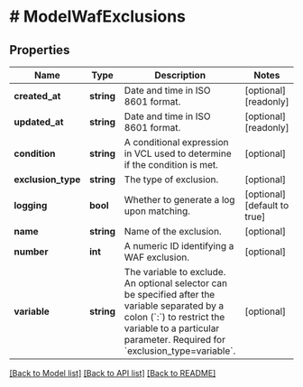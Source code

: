 # # ModelWafExclusions

## Properties

Name | Type | Description | Notes
------------ | ------------- | ------------- | -------------
**created_at** | **string** | Date and time in ISO 8601 format. | [optional] [readonly]
**updated_at** | **string** | Date and time in ISO 8601 format. | [optional] [readonly]
**condition** | **string** | A conditional expression in VCL used to determine if the condition is met. | [optional]
**exclusion_type** | **string** | The type of exclusion. | [optional]
**logging** | **bool** | Whether to generate a log upon matching. | [optional] [default to true]
**name** | **string** | Name of the exclusion. | [optional]
**number** | **int** | A numeric ID identifying a WAF exclusion. | [optional]
**variable** | **string** | The variable to exclude. An optional selector can be specified after the variable separated by a colon (&#x60;:&#x60;) to restrict the variable to a particular parameter. Required for &#x60;exclusion_type&#x3D;variable&#x60;. | [optional]

[[Back to Model list]](../../README.md#models) [[Back to API list]](../../README.md#endpoints) [[Back to README]](../../README.md)
